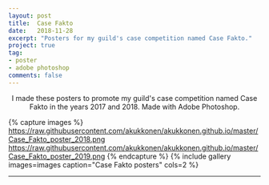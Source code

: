 ```yaml
---
layout: post
title:  Case Fakto
date:   2018-11-28
excerpt: "Posters for my guild's case competition named Case Fakto."
project: true
tag:
- poster
- adobe photoshop
comments: false
---
```


<center>I made these posters to promote my guild's case competition named Case Fakto in the years 2017 and 2018. Made with Adobe Photoshop.</center>

{% capture images %}
	https://raw.githubusercontent.com/akukkonen/akukkonen.github.io/master/Case_Fakto_poster_2018.png
	https://raw.githubusercontent.com/akukkonen/akukkonen.github.io/master/Case_Fakto_poster_2019.png
{% endcapture %}
{% include gallery images=images caption="Case Fakto posters" cols=2 %}   

---
